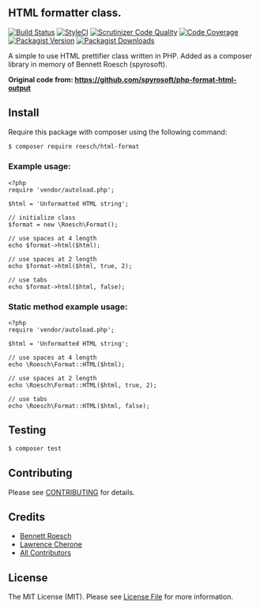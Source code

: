 ## HTML formatter class.

[![Build Status](https://travis-ci.org/lcherone/html-format.svg?branch=master)](https://travis-ci.org/lcherone/html-format)
[![StyleCI](https://styleci.io/repos/119305734/shield?branch=master)](https://styleci.io/repos/119305734)
[![Scrutinizer Code Quality](https://scrutinizer-ci.com/g/lcherone/html-format/badges/quality-score.png?b=master)](https://scrutinizer-ci.com/g/lcherone/html-format/?branch=master)
[![Code Coverage](https://scrutinizer-ci.com/g/lcherone/html-format/badges/coverage.png?b=master)](https://scrutinizer-ci.com/g/lcherone/html-format/code-structure/master/code-coverage)
[![Packagist Version](https://img.shields.io/packagist/v/roesch/html-format.svg?style=flat-square)](https://github.com/lcherone/html-format/releases)
[![Packagist Downloads](https://img.shields.io/packagist/dt/roesch/html-format.svg?style=flat-square)](https://packagist.org/packages/roesch/html-format)


A simple to use HTML prettifier class written in PHP. Added as a composer library in memory of Bennett Roesch (spyrosoft).

**Original code from: https://github.com/spyrosoft/php-format-html-output**

## Install

Require this package with composer using the following command:

``` bash
$ composer require roesch/html-format
```

### Example usage:

    <?php
    require 'vendor/autoload.php';

    $html = 'Unformatted HTML string';

    // initialize class
    $format = new \Roesch\Format();

    // use spaces at 4 length
    echo $format->html($html);

    // use spaces at 2 length
    echo $format->html($html, true, 2);

    // use tabs
    echo $format->html($html, false);

### Static method example usage:

    <?php
    require 'vendor/autoload.php';

    $html = 'Unformatted HTML string';

    // use spaces at 4 length
    echo \Roesch\Format::HTML($html);

    // use spaces at 2 length
    echo \Roesch\Format::HTML($html, true, 2);

    // use tabs
    echo \Roesch\Format::HTML($html, false);


## Testing

``` bash
$ composer test
```

## Contributing

Please see [CONTRIBUTING](CONTRIBUTING.md) for details.


## Credits

- [Bennett Roesch](https://github.com/spyrosoft)
- [Lawrence Cherone](https://github.com/lcherone)
- [All Contributors](../../contributors)

## License

The MIT License (MIT). Please see [License File](LICENSE) for more information.
